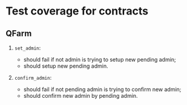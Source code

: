 # Test coverage for contracts

## QFarm

1. `set_admin`:

   - should fail if not admin is trying to setup new pending admin;
   - should setup new pending admin.

2. `confirm_admin`:

   - should fail if not pending admin is trying to confirm new admin;
   - should confirm new admin by pending admin.
